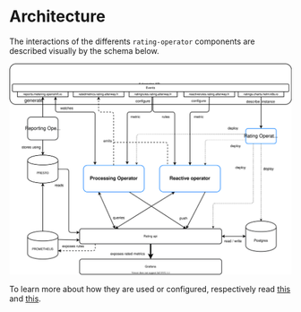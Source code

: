 # **Architecture**

The interactions of the differents `rating-operator` components are described visually by the schema below.

![rating-operator](/img/rating-operator.svg)

To learn more about how they are used or configured, respectively read [this](/documetation/USAGE.md) and [this](/documentation/CRD.md).